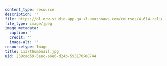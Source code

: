 ```yaml
---
content_type: resource
description: ''
file: https://ol-ocw-studio-app-qa.s3.amazonaws.com/courses/4-614-religious-architecture-and-islamic-cultures-fall-2002/239cad595eeca6e6d24b595170508744_1137thumbnail.jpg
file_type: image/jpeg
image_metadata:
  caption: ''
  credit: ''
  image-alt: ''
resourcetype: Image
title: 1137thumbnail.jpg
uid: 239cad59-5eec-a6e6-d24b-595170508744
---
```

